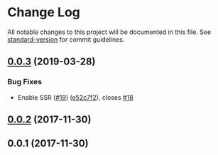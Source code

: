 # Change Log

All notable changes to this project will be documented in this file. See [standard-version](https://github.com/conventional-changelog/standard-version) for commit guidelines.

## [0.0.3](https://github.com/paulgv/nuxt-vuex-router-sync/compare/v0.0.2...v0.0.3) (2019-03-28)


### Bug Fixes

* Enable SSR ([#19](https://github.com/paulgv/nuxt-vuex-router-sync/issues/19)) ([e52c7f2](https://github.com/paulgv/nuxt-vuex-router-sync/commit/e52c7f2)), closes [#18](https://github.com/paulgv/nuxt-vuex-router-sync/issues/18)



<a name="0.0.2"></a>
## [0.0.2](https://github.com/paulgv/nuxt-vuex-router-sync/compare/v0.0.1...v0.0.2) (2017-11-30)



<a name="0.0.1"></a>
## 0.0.1 (2017-11-30)

